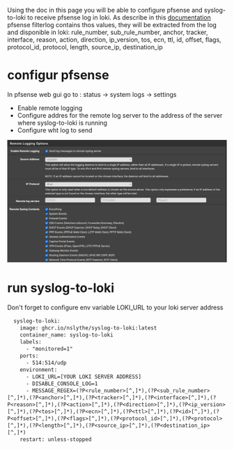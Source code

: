 Using the doc in this page you will be able to configure pfsense and syslog-to-loki to receive pfsense log in loki.
As describe in this [documentation](https://docs.netgate.com/pfsense/en/latest/monitoring/logs/raw-filter-format.html) pfsense filterlog contains thos values, they will be extracted from the log and disponible in loki:
rule_number, sub_rule_number, anchor, tracker, interface, reason, action, direction, ip_version, tos, ecn, ttl, id, offset, flags, protocol_id, protocol, length, source_ip, destination_ip

# configur pfsense
In pfsense web gui go to : status -> system logs -> settings
- Enable remote logging
- Configure addres for the remote log server to the address of the server where syslog-to-loki is running
- Configure wht log to send

![pfsense screenshot](pfsense_config.png)

# run syslog-to-loki
Don't forget to configure env variable LOKI_URL to your loki server address
```
  syslog-to-loki:
    image: ghcr.io/nslythe/syslog-to-loki:latest
    container_name: syslog-to-loki
    labels:
      - "monitored=1"
    ports:
      - 514:514/udp
    environment:
      - LOKI_URL=[YOUR LOKI SERVER ADDRESS]
      - DISABLE_CONSOLE_LOG=1
      - MESSAGE_REGEX=(?P<rule_number>[^,]*),(?P<sub_rule_number>[^,]*),(?P<anchor>[^,]*),(?P<tracker>[^,]*),(?P<interface>[^,]*),(?P<reason>[^,]*),(?P<action>[^,]*),(?P<direction>[^,]*),(?P<ip_version>[^,]*),(?P<tos>[^,]*),(?P<ecn>[^,]*),(?P<ttl>[^,]*),(?P<id>[^,]*),(?P<offset>[^,]*),(?P<flags>[^,]*),(?P<protocol_id>[^,]*),(?P<protocol>[^,]*),(?P<length>[^,]*),(?P<source_ip>[^,]*),(?P<destination_ip>[^,]*)
    restart: unless-stopped
```
